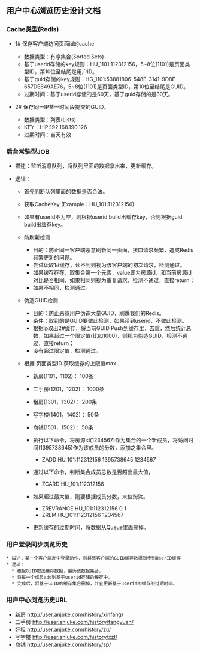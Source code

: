
## 用户中心浏览历史设计文档


### Cache类型(Redis)
  * 1# 保存客户端访问页面id的cache
     * 数据类型：有序集合(Sorted Sets)
     * 基于userid存储的key规则：HU_1101:112312156，5~8位(1101)是页面类型ID，第10位至结尾是用户ID。
     * 基于guid存储的key规则：HG_1101:53881806-548E-3141-9D8E-657DE849AE76，5~8位(1101)是页面类型ID，第10位至结尾是GUID。
     * 过期时间：基于userid存储的是60天，基于guid存储的是30天。

  * 2# 保存同一IP某一时间段提交的GUID。
     * 数据类型：列表(Lists)
     * KEY：HIP:192.168.190.126
     * 过期时间：当天有效



### 后台常驻型JOB
  * 描述：监听消息队列，将队列里面的数据拿出来，更新缓存。

  * 逻辑：
    * 首先判断队列里面的数据是否合法。
    
    * 获取CacheKey (Example：HU_101:112312156)
    * 如果有userid不为空，则根据userid build出缓存key，否则根据guid build出缓存key。


    * 防刷新检测
      * 目的：防止同一客户端恶意刷新同一页面，接口请求频繁，造成Redis频繁更新的问题。
      * 尝试读取1#缓存，读不到则视为该客户端的初次请求，检测通过。
      * 如果缓存存在，取集合第一个元素，value即为房源id，和当前房源id对比是否相同，如果相同则视为重复请求，检测不通过，直接return；
      * 如果不相同，检测通过。

    * 伪造GUID检测
      * 目的：防止恶意用户伪造大量GUID，刷爆我们的Redis。
      * 条件：取到的是GUID要做此检测，如果读到userid，不做此检测。
      * 根据ip取出2#缓存，将当前GUID Push到缓存里，去重，然后统计总数，如果超过一个限定值(比如1000)，则视为伪造GUID，检测不通过，直接return；
      * 没有超过限定值，检测通过。


    * 根据 页面类型ID 获取缓存的上限值max：
      * 新房(1101，1102)：    100条
      * 二手房(1201，1202)：  1000条
      * 租房(1301，1302)：    200条
      * 写字楼(1401，1402)：  50条
      * 商铺(1501，1502)：    50条
        
      * 执行以下命令，将房源id(1234567)作为集合的一个新成员，将访问时间(1395738645)作为该成员的分数，添加之集合里。
        * ZADD HU_101:112312156 1395738645 1234567

      * 通过以下命令，判断集合成员总数是否超出最大值，
        * ZCARD HU_101:112312156

      * 如果超过最大值，则要根据成员分数，末位淘汰。
        * ZREVRANGE HU_101:112312156 0 1
        * ZREM HU_101:112312156 1234567

      * 更新缓存的过期时间，将数据从Queue里面删掉。



### 用户登录同步浏览历史
    * 描述：某一个客户端发生登录动作，则将该客户端的GUID缓存数据同步到UserID缓存
    * 逻辑：
      * 根据GUID取出缓存数据，遍历该数据集合，
      * 将每一个成员add到基于userid存储的缓存中。
      * 完成后，将基于GUID的缓存集合删掉，并且更新基于userid的缓存的过期时间。


### 用户中心浏览历史URL

  * 新房   http://user.anjuke.com/history/xinfang/
  * 二手房 http://user.anjuke.com/history/fangyuan/
  * 好租   http://user.anjuke.com/history/zu/
  * 写字楼 http://user.anjuke.com/history/xzl/
  * 商铺   http://user.anjuke.com/history/sp/


            
